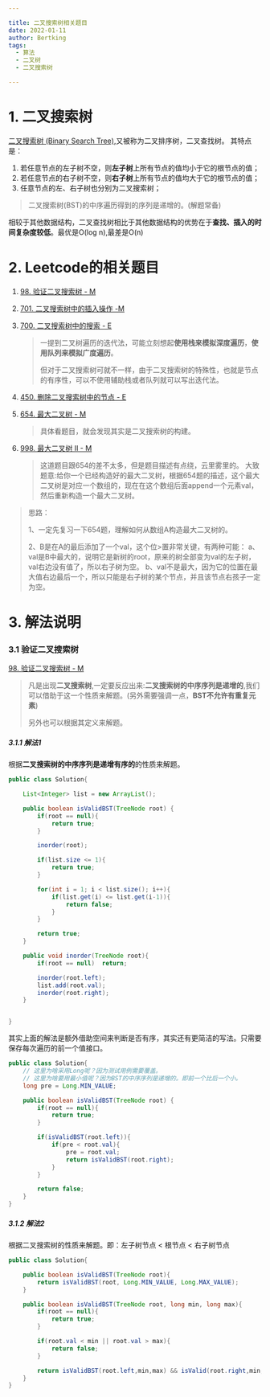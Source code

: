```yaml
---

title: 二叉搜索树相关题目
date: 2022-01-11
author: Bertking
tags:
  - 算法
  - 二叉树
  - 二叉搜索树

---
```


# 1. 二叉搜索树
[二叉搜索树 (Binary Search Tree)](https://zh.wikipedia.org/wiki/%E4%BA%8C%E5%85%83%E6%90%9C%E5%B0%8B%E6%A8%B9),又被称为二叉排序树，二叉查找树。
其特点是：
1. 若任意节点的左子树不空，则**左子树**上所有节点的值均小于它的根节点的值；
2. 若任意节点的右子树不空，则**右子树**上所有节点的值均大于它的根节点的值；
3. 任意节点的左、右子树也分别为二叉搜索树；
> 二叉搜索树(BST)的中序遍历得到的序列是递增的。(解题常备)

相较于其他数据结构，二叉查找树相比于其他数据结构的优势在于**查找、插入的时间复杂度较低**。最优是O(log n),最差是O(n)

# 2. Leetcode的相关题目

1. [98. 验证二叉搜索树 - M](https://leetcode-cn.com/problems/validate-binary-search-tree/)

2. [701. 二叉搜索树中的插入操作 -M](https://leetcode-cn.com/problems/insert-into-a-binary-search-tree/)

3. [700. 二叉搜索树中的搜索 - E](https://leetcode-cn.com/problems/search-in-a-binary-search-tree/)
    >一提到二叉树遍历的迭代法，可能立刻想起**使用栈来模拟深度遍历**，**使用队列来模拟广度遍历**。
    >
    >但对于二叉搜索树可就不一样，由于二叉搜索树的特殊性，也就是节点的有序性，可以不使用辅助栈或者队列就可以写出迭代法。

4. [450. 删除二叉搜索树中的节点 - E](https://leetcode-cn.com/problems/delete-node-in-a-bst/)

5. [654. 最大二叉树 - M](https://leetcode-cn.com/problems/maximum-binary-tree/)
    > 具体看题目，就会发现其实是二叉搜索树的构建。 
6. [998. 最大二叉树 II - M](https://leetcode-cn.com/problems/maximum-binary-tree-ii/)
    > 这道题目跟654的差不太多，但是题目描述有点绕，云里雾里的。
    >大致题意:给你一个已经构造好的最大二叉树，根据654题的描述，这个最大二叉树是对应一个数组的，现在在这个数组后面append一个元素val，然后重新构造一个最大二叉树。
    >
    >
> 思路：
>
>1、一定先复习一下654题，理解如何从数组A构造最大二叉树的。 
>
>2、B是在A的最后添加了一个val，这个位>置非常关键，有两种可能： a、val是B中最大的，说明它是新树的root，原来的树全部变为val的左子树，val右边没有值了，所以右子树为空。 b、val不是最大，因为它的位置在最大值右边最后一个，所以只能是右子树的某个节点，并且该节点右孩子一定为空。

# 3. 解法说明

### 3.1 验证二叉搜索树

[98. 验证二叉搜索树 - M](https://leetcode-cn.com/problems/validate-binary-search-tree/)
> 凡是出现**二叉搜索树**,一定要反应出来:**二叉搜索树的中序序列是递增的**,我们可以借助于这一个性质来解题。(另外需要强调一点，**BST不允许有重复元素**)
>
> 另外也可以根据其定义来解题。

##### 3.1.1 解法1
根据**二叉搜索树的中序序列是递增有序的**的性质来解题。
```java
public class Solution{

    List<Integer> list = new ArrayList();

    public boolean isValidBST(TreeNode root) {
        if(root == null){
            return true;
        }

        inorder(root);

        if(list.size <= 1){
            return true;
        }

        for(int i = 1; i < list.size(); i++){
            if(list.get(i) <= list.get(i-1)){
                return false;
            }
        }

        return true;
    }

    public void inorder(TreeNode root){
        if(root == null)  return;

        inorder(root.left);
        list.add(root.val);
        inorder(root.right);
    }


}
```
其实上面的解法是额外借助空间来判断是否有序，其实还有更简洁的写法。只需要保存每次遍历的前一个值接口。

```java
public class Solution{
    // 这里为啥采用Long呢？因为测试用例需要覆盖。
    // 这里为啥要用最小值呢？因为BST的中序序列是递增的。即前一个比后一个小。
    long pre = Long.MIN_VALUE;

    public boolean isValidBST(TreeNode root) {
        if(root == null){
            return true;
        }

        if(isValidBST(root.left)){
            if(pre < root.val){
                pre = root.val;
                return isValidBST(root.right);
            }
        }

        return false;
    }
}
```
##### 3.1.2 解法2
根据二叉搜索树的性质来解题。即：左子树节点 < 根节点 < 右子树节点
```java
public class Solution{

    public boolean isValidBST(TreeNode root){
        return isValidBST(root, Long.MIN_VALUE, Long.MAX_VALUE);
    }

    public boolean isValidBST(TreeNode root, long min, long max){
        if(root == null){
            return true;
        }

        if(root.val < min || root.val > max){
            return false;
        }

        return isValidBST(root.left,min,max) && isValid(root.right,min,max);
    }
}
```